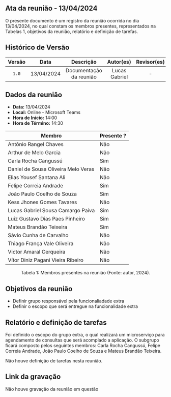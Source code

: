 ## Ata da reunião - 13/04/2024

O presente documento é um registro da reunião ocorrida no dia 13/04/2024, no qual constam os membros presentes,
representados na Tabelas 1, objetivos da reunião, relatório e definição de tarefas.</p>

## Histórico de Versão

| Versão |    Data    |        Descrição        |   Autor(es)   | Revisor(es) |
| :----: | :--------: | :---------------------: | :-----------: | :---------: |
| `1.0`  | 13/04/2024 | Documentação da reunião | Lucas Gabriel |      -      |

## Dados da reunião

- **Data:** 13/04/2024
- **Local:** Online - Microsoft Teams
- **Hora de Início:** 14:00
- **Hora de Término:** 14:30

| Membro                              | Presente ? |
| ----------------------------------- | ---------- |
| Antônio Rangel Chaves               | Não        |
| Arthur de Melo Garcia               | Não        |
| Carla Rocha Cangussú                | Sim        |
| Daniel de Sousa Oliveira Melo Veras | Não        |
| Elias Yousef Santana Ali            | Não        |
| Felipe Correia Andrade              | Sim        |
| João Paulo Coelho de Souza          | Sim        |
| Kess Jhones Gomes Tavares           | Não        |
| Lucas Gabriel Sousa Camargo Paiva   | Sim        |
| Luiz Gustavo Dias Paes Pinheiro     | Sim        |
| Mateus Brandão Teixeira             | Sim        |
| Sávio Cunha de Carvalho             | Não        |
| Thiago França Vale Oliveira         | Não        |
| Victor Amaral Cerqueira             | Não        |
| Vítor Diniz Pagani Vieira Ribeiro   | Não        |
<div style="text-align: center">
<p> Tabela 1: Membros presentes na reunião (Fonte: autor, 2024). </p>
</div>

## Objetivos da reunião

- Definir grupo responsável pela funcionaliadade extra
- Definir o escopo que será entregue na funcionalidade extra

## Relatório e definição de tarefas

Foi definido o escopo do grupo extra, o qual realizará um microserviço para agendamento de consultas que será acomplado a aplicação. O subgrupo ficará composto pelos seguintes membros: Carla Rocha Cangussú, Felipe Correia Andrade, João Paulo Coelho de Souza e Mateus Brandão Teixeira.

Não houve definição de tarefas nesta reunião.

## Link da gravação

Não houve gravação da reunião em questão